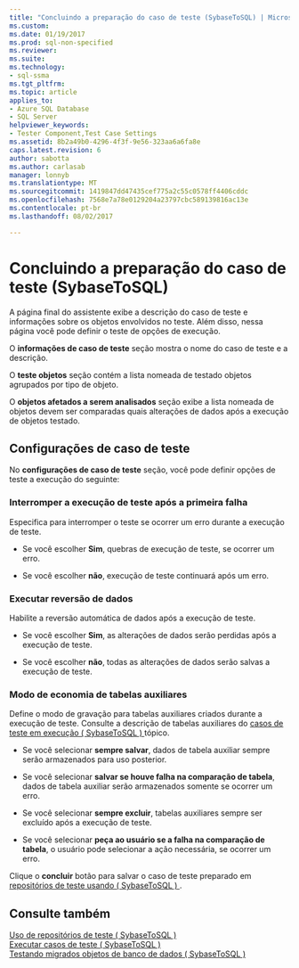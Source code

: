 ```yaml
---
title: "Concluindo a preparação do caso de teste (SybaseToSQL) | Microsoft Docs"
ms.custom: 
ms.date: 01/19/2017
ms.prod: sql-non-specified
ms.reviewer: 
ms.suite: 
ms.technology:
- sql-ssma
ms.tgt_pltfrm: 
ms.topic: article
applies_to:
- Azure SQL Database
- SQL Server
helpviewer_keywords:
- Tester Component,Test Case Settings
ms.assetid: 8b2a49b0-4296-4f3f-9e56-323aa6a6fa8e
caps.latest.revision: 6
author: sabotta
ms.author: carlasab
manager: lonnyb
ms.translationtype: MT
ms.sourcegitcommit: 1419847dd47435cef775a2c55c0578ff4406cddc
ms.openlocfilehash: 7568e7a78e0129204a23797cbc589139816ac13e
ms.contentlocale: pt-br
ms.lasthandoff: 08/02/2017

---
```

# <a name="finishing-test-case-preparation-sybasetosql"></a>Concluindo a preparação do caso de teste (SybaseToSQL)
A página final do assistente exibe a descrição do caso de teste e informações sobre os objetos envolvidos no teste. Além disso, nessa página você pode definir o teste de opções de execução.  
  
O **informações de caso de teste** seção mostra o nome do caso de teste e a descrição.  
  
O **teste objetos** seção contém a lista nomeada de testado objetos agrupados por tipo de objeto.  
  
O **objetos afetados a serem analisados** seção exibe a lista nomeada de objetos devem ser comparadas quais alterações de dados após a execução de objetos testado.  
  
## <a name="test-case-settings"></a>Configurações de caso de teste  
No **configurações de caso de teste** seção, você pode definir opções de teste a execução do seguinte:  
  
### <a name="stop-test-execution-after-first-failure"></a>Interromper a execução de teste após a primeira falha  
Especifica para interromper o teste se ocorrer um erro durante a execução de teste.  
  
-   Se você escolher **Sim**, quebras de execução de teste, se ocorrer um erro.  
  
-   Se você escolher **não**, execução de teste continuará após um erro.  
  
### <a name="perform-data-rollback"></a>Executar reversão de dados  
Habilite a reversão automática de dados após a execução de teste.  
  
-   Se você escolher **Sim**, as alterações de dados serão perdidas após a execução de teste.  
  
-   Se você escolher **não**, todas as alterações de dados serão salvas a execução de teste.  
  
### <a name="auxiliary-tables-saving-mode"></a>Modo de economia de tabelas auxiliares  
Define o modo de gravação para tabelas auxiliares criados durante a execução de teste. Consulte a descrição de tabelas auxiliares do [casos de teste em execução &#40; SybaseToSQL &#41; ](../../ssma/sybase/running-test-cases-sybasetosql.md) tópico.  
  
-   Se você selecionar **sempre salvar**, dados de tabela auxiliar sempre serão armazenados para uso posterior.  
  
-   Se você selecionar **salvar se houve falha na comparação de tabela**, dados de tabela auxiliar serão armazenados somente se ocorrer um erro.  
  
-   Se você selecionar **sempre excluir**, tabelas auxiliares sempre ser excluído após a execução de teste.  
  
-   Se você selecionar **peça ao usuário se a falha na comparação de tabela**, o usuário pode selecionar a ação necessária, se ocorrer um erro.  
  
Clique o **concluir** botão para salvar o caso de teste preparado em [repositórios de teste usando &#40; SybaseToSQL &#41; ](../../ssma/sybase/using-test-repositories-sybasetosql.md).  
  
## <a name="see-also"></a>Consulte também  
[Uso de repositórios de teste &#40; SybaseToSQL &#41;](../../ssma/sybase/using-test-repositories-sybasetosql.md)  
[Executar casos de teste &#40; SybaseToSQL &#41;](../../ssma/sybase/running-test-cases-sybasetosql.md)  
[Testando migrados objetos de banco de dados &#40; SybaseToSQL &#41;](../../ssma/sybase/testing-migrated-database-objects-sybasetosql.md)  
  


